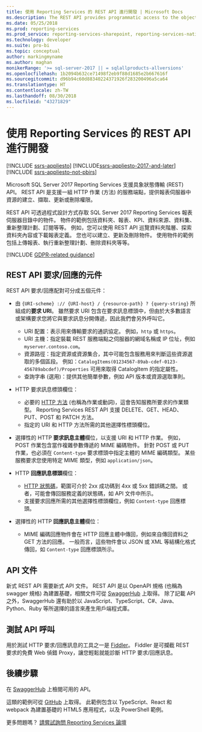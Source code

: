 ```yaml
---
title: 使用 Reporting Services 的 REST API 進行開發 | Microsoft Docs
ms.description: The REST API provides programmatic access to the objects in a SQL Server 2017 Reporting Services report server catalog.
ms.date: 05/25/2018
ms.prod: reporting-services
ms.prod_service: reporting-services-sharepoint, reporting-services-native
ms.technology: developer
ms.suite: pro-bi
ms.topic: conceptual
author: markingmyname
ms.author: maghan
monikerRange: '>= sql-server-2017 || = sqlallproducts-allversions'
ms.openlocfilehash: 1b2094b632ce71498f2eb9f88d1685e2b667616f
ms.sourcegitcommit: d96b94c60d88340224371926f283200496a5ca64
ms.translationtype: HT
ms.contentlocale: zh-TW
ms.lasthandoff: 08/30/2018
ms.locfileid: "43271829"
---
```

# <a name="develop-with-the-rest-apis-for-reporting-services"></a>使用 Reporting Services 的 REST API 進行開發

[!INCLUDE [ssrs-appliesto](../../includes/ssrs-appliesto.md)] [!INCLUDE[ssrs-appliesto-2017-and-later](../../includes/ssrs-appliesto-2017-and-later.md)] [!INCLUDE [ssrs-appliesto-not-pbirs](../../includes/ssrs-appliesto-not-pbirs.md)]

Microsoft SQL Server 2017 Reporting Services 支援具象狀態傳輸 (REST) API。 REST API 是支援一組 HTTP 作業 (方法) 的服務端點，提供報表伺服器中資源的建立、擷取、更新或刪除權限。

REST API 可透過程式設計方式存取 SQL Server 2017 Reporting Services 報表伺服器目錄中的物件。 物件的範例包括資料夾、報表、KPI、資料來源、資料集、重新整理計劃、訂閱等等。 例如，您可以使用 REST API 巡覽資料夾階層、探索資料夾內容或下載報表定義。 您也可以建立、更新及刪除物件。 使用物件的範例包括上傳報表、執行重新整理計劃、刪除資料夾等等。

[!INCLUDE [GDPR-related guidance](../../includes/gdpr-hybrid-note.md)]

## <a name="components-of-a-rest-api-requestresponse"></a>REST API 要求/回應的元件

REST API 要求/回應配對可分成五個元件：

* 由 `{URI-scheme} :// {URI-host} / {resource-path} ? {query-string}` 所組成的**要求 URI**。 雖然要求 URI 包含在要求訊息標頭中，但由於大多數語言或架構要求您將它與要求訊息分開傳遞，因此我們會另外呼叫它。

    * URI 配置：表示用來傳輸要求的通訊協定。 例如，`http` 或 `https`。
    * URI 主機：指定裝載 REST 服務端點之伺服器的網域名稱或 IP 位址，例如 `myserver.contoso.com`。
    * 資源路徑：指定資源或資源集合，其中可能包含服務用來判斷這些資源選取的多個區段。 例如：`CatalogItems(01234567-89ab-cdef-0123-456789abcdef)/Properties` 可用來取得 CatalogItem 的指定屬性。
    * 查詢字串 (選用)：提供其他簡單參數，例如 API 版本或資源選取準則。

* HTTP 要求訊息標頭欄位：

    * 必要的 [HTTP 方法](https://www.w3.org/Protocols/rfc2616/rfc2616-sec9.html) (也稱為作業或動詞)，這會告知服務所要求的作業類型。 Reporting Services REST API 支援 DELETE、GET、HEAD、PUT、POST 和 PATCH 方法。
    * 指定的 URI 和 HTTP 方法所需的其他選擇性標頭欄位。

* 選擇性的 HTTP **要求訊息主體**欄位，以支援 URI 和 HTTP 作業。 例如，POST 作業包含當作複雜參數傳遞的 MIME 編碼物件。 針對 POST 或 PUT 作業，也必須在 `Content-type` 要求標頭中指定主體的 MIME 編碼類型。 某些服務要求您使用特定 MIME 類型，例如 `application/json`。

* HTTP **回應訊息標頭**欄位：

    * [HTTP 狀態碼](http://www.w3.org/Protocols/HTTP/HTRESP.html)，範圍可介於 2xx 成功碼到 4xx 或 5xx 錯誤碼之間。 或者，可能會傳回服務定義的狀態碼，如 API 文件中所示。
    * 支援要求回應所需的其他選擇性標頭欄位，例如 `Content-type` 回應標頭。

* 選擇性的 HTTP **回應訊息主體**欄位：

    * MIME 編碼回應物件會在 HTTP 回應主體中傳回，例如來自傳回資料之 GET 方法的回應。 一般而言，這些物件會以 JSON 或 XML 等結構化格式傳回，如 `Content-type` 回應標頭所示。

## <a name="api-documentation"></a>API 文件

新式 REST API 需要新式 API 文件。 REST API 是以 OpenAPI 規格 (也稱為 swagger 規格) 為建置基礎，相關文件可從 [SwaggerHub](https://app.swaggerhub.com/api/microsoft-rs/SSRS/2.0) 上取得。 除了記載 API 之外，SwaggerHub 還有助於以 JavaScript、TypeScript、C#、Java、Python、Ruby 等所選擇的語言來產生用戶端程式庫。

## <a name="testing-api-calls"></a>測試 API 呼叫

用於測試 HTTP 要求/回應訊息的工具之一是 [Fiddler](http://www.telerik.com/fiddler)。 Fiddler 是可攔截 REST 要求的免費 Web 偵錯 Proxy，讓您輕鬆就能診斷 HTTP 要求/回應訊息。

## <a name="next-steps"></a>後續步驟

在 [SwaggerHub](https://app.swaggerhub.com/api/microsoft-rs/SSRS/2.0) 上檢閱可用的 API。

這類的範例可從 [GitHub](https://github.com/Microsoft/Reporting-Services) 上取得。 此範例包含以 TypeScript、React 和 webpack 為建置基礎的 HTML5 應用程式，以及 PowerShell 範例。

更多問題嗎？ [請嘗試詢問 Reporting Services 論壇](http://go.microsoft.com/fwlink/?LinkId=620231)
